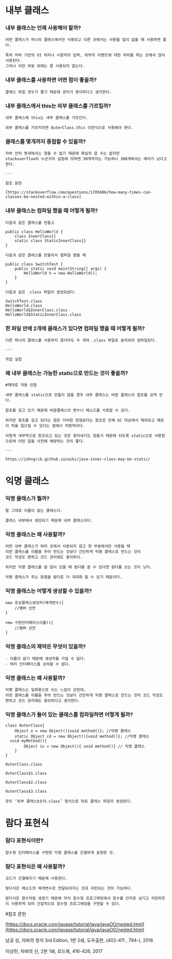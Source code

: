 # 내부 클래스
### 내부 클래스는 언제 사용해야 할까?
    어떤 클래스가 하나의 클래스에서만 사용되고 다른 곳에서는 사용될 일이 없을 때 사용하면 좋다. 

    특히 자바 기반의 UI 처리나 사용자의 입력, 외부의 이벤트에 대한 처리를 하는 곳에서 많이 사용된다. 
    그러나 이런 부분 외에는 잘 사용되지 않는다.
### 내부 클래스를 사용하면 어떤 점이 좋을까?
    
    클래스 파일 갯수가 줄기 때문에 관리가 용이하다고 생각한다.

### 내부 클래스에서 this는 외부 클래스를 가르킬까?
    
    내부 클래스에 this는 내부 클래스를 가르킨다.
    
    외부 클래스를 가르키려면 OuterClass.this 이런식으로 사용해야 한다.

### 클래스를 몇개까지 중첩할 수 있을까?
    
    자바 언어 명세에서는 찾을 수 없기 때문에 확실히 알 수는 없지만
    stackoverflow의 누군가의 실험에 의하면 30개까지는 가능하나 300개에서는 에러가 났다고 한다.
    
    ---
    
    참조 문헌
    
    [https://stackoverflow.com/questions/1785686/how-many-times-can-classes-be-nested-within-a-class]
    
### 내부 클래스는 컴파일 했을 때 어떻게 될까?
    
    다음과 같은 클래스를 만들고
    
    public class HelloWorld {
    	class InnerClass{}
    	static class StaticInnerClass{}
    }
    
    다음과 같은 클래스를 만들어서 컴파일 했을 때
    
    public class SwitchTest {
        public static void main(String[] args) {
            HelloWorld h = new HelloWorld();
        }
    }
    
    다음과 같은 .class 파일이 생성되었다.
    
    SwitchTest.class
    HelloWorld.class
    HelloWorld$InnerClass.class
    HelloWorld$StaticInnerClass.class
    
### 한 파일 안에 2개에 클래스가 있다면 컴파일 했을 때 어떻게 될까?
    
    다른 하나의 클래스를 사용하지 않더라도 두 개의 .class 파일로 분리되어 컴파일된다.
    
    ---
    
    직접 실험

### 왜 내부 클래스는 가능한 static으로 만드는 것이 좋을까?
    
    #제대로 작동 안함
    
    내부 클래스를 static으로 만들지 않을 경우 내부 클래스는 바깥 클래스의 참조를 갖게 된다.
    
    참조를 갖고 있기 때문에 바깥클래스의 변수나 메소드를 사용할 수 있다.
    
    하지만 참조를 갖고 있다는 점은 이러한 장점보다는 참조로 인해 GC 대상에서 제외되고 메모리 릭을 일으킬 수 있다는 점에서 치명적이다.
    
    이렇게 내부적으로 참조되고 있는 것은 찾아내기도 힘들기 때문에 되도록 static으로 사용함으로써 이런 일을 사전에 예방하는 것이 좋다.
    
    ---
    
    https://johngrib.github.io/wiki/java-inner-class-may-be-static/
# 익명 클래스
### 익명 클래스가 뭘까?
    
    말 그대로 이름이 없는 클래스다.
    
    클래스 내부에서 생성되기 때문에 내부 클래스이다.

### 익명 클래스는 왜 사용할까?
    
    어떤 내부 클래스가 여러 곳에서 사용되지 않고 한 부분에서만 사용될 때
    이런 클래스를 이름을 주어 만드는 것보다 간단하게 익명 클래스로 만드는 것이
    코드 작성도 편하고 코드 관리에도 용이하다.
    
    하지만 익명 클래스를 쓸 일이 있을 때 람다를 쓸 수 있다면 람다를 쓰는 것이 낫다.
    
    익명 클래스가 주는 장점을 람다로 더 극대화 할 수 있기 때문이다.
    
### 익명 클래스는 어떻게 생성할 수 있을까?
    
    new 조상클래스생성자(매개변수){
    	//멤버 선언
    }
    
    new 구현인터페이스이름(){
    	//멤버 선언
    }
    
### 익명 클래스의 제약은 무엇이 있을까?
    - 이름이 없기 때문에 생성자를 가질 수 없다.
    - 여러 인터페이스를 상속할 수 없다.

### 익명 클래스는 왜 사용할까?
    익명 클래스는 일회용으로 쓰는 느낌이 강한데,
    이런 클래스를 이름을 주어 만드는 것보다 간단하게 익명 클래스로 만드는 것이 코드 작성도 편하고 코드 관리에도 용이하다고 생각한다.

### 익명 클래스가 들어 있는 클래스를 컴파일하면 어떻게 될까?

    class OuterClass{
    	Object o = new Object(){void method()}; //익명 클래스
    	static Object cd = new Object(){void method()}; //익명 클래스
      void myMethod(){
    		Object iv = new Object(){ void method()} // 익명 클래스
    	}
    }

    OuterClass.class

    OuterClass$1.class

    OuterClass$2.class

    OuterClass$3.class

    모두 ‘외부 클래스$숫자.class’ 형식으로 따로 클래스 파일이 생성된다.

# 람다 표현식
### 람다 표현식이란?
    
    함수형 인터페이스를 구현한 익명 클래스를 간결하게 표현한 것.
    
### 람다 표현식은 왜 사용할까?
    
    코드가 간결해지기 때문에 사용한다.
    
    람다식은 메소드의 매개변수로 전달되어지는 것과 리턴되는 것이 가능하다.
    
    람다식은 함수처럼 생겼기 때문에 마치 함수형 프로그래밍에서 함수를 인자로 넘기고 리턴하듯이 사용하게 되어 간접적으로 함수형 프로그래밍을 구현할 수 있다.

#참조 문헌

[https://docs.oracle.com/javase/tutorial/java/javaOO/nested.html](https://docs.oracle.com/javase/tutorial/java/javaOO/nested.html)

남궁 성, 자바의 정석 3rd Edition, 1판 2쇄, 도우출판, (402-411 , 794-), 2016

이상민, 자바의 신, 2판 1쇄, 로드북, 416-426, 2017